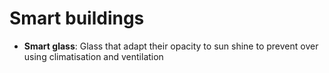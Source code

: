 # Smart buildings

* **Smart glass**: Glass that adapt their opacity to sun shine to prevent over using climatisation and ventilation



